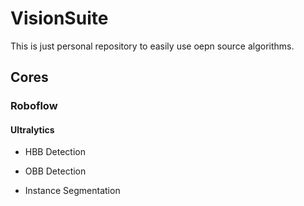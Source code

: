 # VisionSuite

This is just personal repository to easily use oepn source algorithms.

## Cores

### Roboflow 

#### Ultralytics

- HBB Detection

- OBB Detection
 
- Instance Segmentation